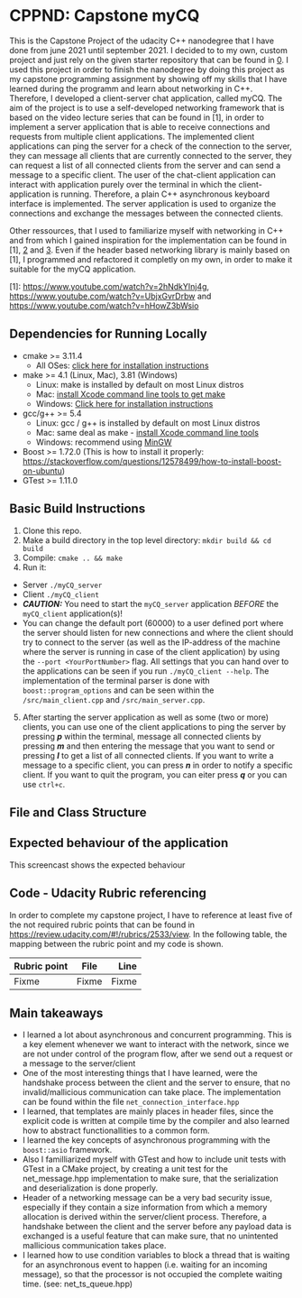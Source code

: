 # CPPND: Capstone myCQ

This is the Capstone Project of the udacity C++ nanodegree that I have done from june 2021 until september 2021. I decided to to my own, custom project and just rely on the given starter repository that can be found in [0]. I used this project in order to finish the nanodegree by doing this project as my capstone programming assignment by showing off my skills that I have learned during the programm and learn about networking in C++.
Therefore, I developed a client-server chat application, called myCQ. The aim of the project is to use a self-developed networking framework that is based on the video lecture series that can be found in [1], in order to implement a server application that is able to receive connections and requests from multiple client applications. The implemented client applications can ping the server for a check of the connection to the server, they can message all clients that are currently connected to the server, they can request a list of all connected clients from the server and can send a message to a specific client. The user of the chat-client application can interact with application purely over the terminal in which the client-application is running. Therefore, a plain C++ asynchronous keyboard interface is implemented. The server application is used to organize the connections and exchange the messages between the connected clients. 

Other ressources, that I used to familiarize myself with networking in C++ and from which I gained inspiration for the implementation can be found in [1], [2] and [3]. Even if the header based networking library is mainly based on [1], I programmed and refactored it completly on my own, in order to make it suitable for the myCQ application.     

[0]: https://github.com/udacity/CppND-Capstone-Hello-World 

[1]: https://www.youtube.com/watch?v=2hNdkYInj4g, https://www.youtube.com/watch?v=UbjxGvrDrbw and https://www.youtube.com/watch?v=hHowZ3bWsio 

[2]: https://medium.com/from-the-scratch/http-server-what-do-you-need-to-know-to-build-a-simple-http-server-from-scratch-d1ef8945e4fa

[3]: https://theboostcpplibraries.com/boost.asio


## Dependencies for Running Locally
* cmake >= 3.11.4
  * All OSes: [click here for installation instructions](https://cmake.org/install/)
* make >= 4.1 (Linux, Mac), 3.81 (Windows)
  * Linux: make is installed by default on most Linux distros
  * Mac: [install Xcode command line tools to get make](https://developer.apple.com/xcode/features/)
  * Windows: [Click here for installation instructions](http://gnuwin32.sourceforge.net/packages/make.htm)
* gcc/g++ >= 5.4
  * Linux: gcc / g++ is installed by default on most Linux distros
  * Mac: same deal as make - [install Xcode command line tools](https://developer.apple.com/xcode/features/)
  * Windows: recommend using [MinGW](http://www.mingw.org/)
* Boost >= 1.72.0 (This is how to install it properly: https://stackoverflow.com/questions/12578499/how-to-install-boost-on-ubuntu) 
* GTest >= 1.11.0

## Basic Build Instructions

1. Clone this repo.
2. Make a build directory in the top level directory: `mkdir build && cd build`
3. Compile: `cmake .. && make`
4. Run it: 
  - Server `./myCQ_server`
  - Client `./myCQ_client`
  - ***CAUTION:*** You need to start the `myCQ_server` application _BEFORE_ the `myCQ_client` application(s)!
  - You can change the default port (60000) to a user defined port where the server should listen for new connections and where the client should try to connect to the server (as well as the IP-address of the machine where the server is running in case of the client application) by using the ```--port <YourPortNumber>``` flag. All settings that you can hand over to the applications can be seen if you run ```./myCQ_client --help```. The implementation of the terminal parser is done with ```boost::program_options``` and can be seen within the ```/src/main_client.cpp``` and ```/src/main_server.cpp```.
5. After starting the server application as well as some (two or more) clients, you can use one of the client applications to ping the server by pressing ***p*** within the terminal, message all connected clients by pressing ***m*** and then entering the message that you want to send or pressing ***l*** to get a list of all connected clients. If you want to write a message to a specific client, you can press ***n*** in order to notify a specific client. If you want to quit the program, you can eiter press ***q*** or you can use ```ctrl+c```.

## File and Class Structure

## Expected behaviour of the application
This screencast shows the expected behaviour

## Code - Udacity Rubric referencing 
In order to complete my capstone project, I have to reference at least five of the not required rubric points that can be found in https://review.udacity.com/#!/rubrics/2533/view. In the following table, the mapping between the rubric point and my code is shown. 

| Rubric point  | File          | Line  |
| ------------- |:-------------:| -----:|
| Fixme         | Fixme         | Fixme |


## Main takeaways
+ I learned a lot about asynchronous and concurrent programming. This is a key element whenever we want to interact with the network, since we are not under control of the program flow, after we send out a request or a message to the server/client
+ One of the most interesting things that I have learned, were the handshake process between the client and the server to ensure, that no invalid/mallicious communication can take place. The implementation can be found within the file ```net_connection_interface.hpp``` 
+ I learned, that templates are mainly places in header files, since the explicit code is written at compile time by the compiler and also learned how to abstract functionallities to a common form. 
+ I learned the key concepts of asynchronous programming with the ```boost::asio``` framework. 
+ Also I familliarized myself with GTest and how to include unit tests with GTest in a CMake project, by creating a unit test for the net_message.hpp implementation to make sure, that the serialization and deserialization is done properly.
+ Header of a networking message can be a very bad security issue, especially if they contain a size information from which a memory allocation is derived within the server/client process. Therefore, a handshake between the client and the server before any payload data is exchanged is a useful feature that can make sure, that no unintented mallicious communication takes place. 
+ I learned how to use condition variables to block a thread that is waiting for an asynchronous event to happen (i.e. waiting for an incoming message), so that the processor is not occupied the complete waiting time. (see: net_ts_queue.hpp)